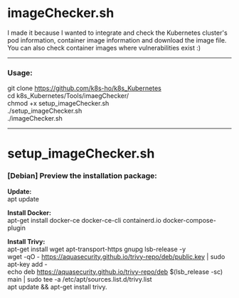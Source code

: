 # imageChecker.sh
  
I made it because I wanted to integrate and check the Kubernetes cluster's pod information, container image information and download the image file.
You can also check container images where vulnerabilities exist :)

---

### Usage:  
git clone https://github.com/k8s-ho/k8s_Kubernetes    
cd k8s_Kubernetes/Tools/imaegChecker/   
chmod +x setup_imageChecker.sh    
./setup_imageChecker.sh    
./imageChecker.sh 
  
---
  
# setup_imageChecker.sh  
### [Debian] Preview the installation package:   
__Update:__     
apt update   

__Install Docker:__      
apt-get install docker-ce docker-ce-cli containerd.io docker-compose-plugin   

__Install Trivy:__   
apt-get install wget apt-transport-https gnupg lsb-release -y    
wget -qO - https://aquasecurity.github.io/trivy-repo/deb/public.key | sudo apt-key add -     
echo deb https://aquasecurity.github.io/trivy-repo/deb $(lsb_release -sc) main | sudo tee -a /etc/apt/sources.list.d/trivy.list    
apt update && apt-get install trivy. 
